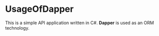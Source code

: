 # UsageOfDapper
This is a simple API application written in C#. **Dapper** is used as an ORM technology. 
